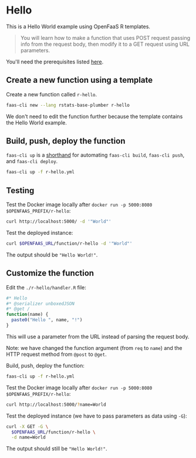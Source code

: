 # Hello

This is a Hello World example using OpenFaaS R templates.

> You will learn how to make a function that uses POST request passing info from the request body, then modify it to a GET request using URL parameters.

You'll need the prerequisites listed [here](https://github.com/analythium/openfaas-rstats-templates/tree/master/examples).

## Create a new function using a template

Create a new function called `r-hello`.

```bash
faas-cli new --lang rstats-base-plumber r-hello
```

We don't need to edit the function further because the template contains the Hello World example.

## Build, push, deploy the function

`faas-cli up` is a [shorthand](https://docs.openfaas.com/cli/templates/)
for automating `faas-cli build`, `faas-cli push`, and `faas-cli deploy`.

```bash
faas-cli up -f r-hello.yml
```

## Testing

Test the Docker image locally after `docker run -p 5000:8080 $OPENFAAS_PREFIX/r-hello`:

```bash
curl http://localhost:5000/ -d '"World"'
```

Test the deployed instance:

```bash
curl $OPENFAAS_URL/function/r-hello -d '"World"'
```

The output should be `"Hello World!"`.

## Customize the function

Edit the `./r-hello/handler.R` file:

```R
#* Hello
#* @serializer unboxedJSON
#* @get /
function(name) {
  paste0("Hello ", name, "!")
}
```

This will use a parameter from the URL instead of parsing the request body.

Note: we have changed the function argument (from `req` to `name`) and the HTTP request method from `@post` to `@get`.

Build, push, deploy the function:

```bash
faas-cli up -f r-hello.yml
```

Test the Docker image locally after `docker run -p 5000:8080 $OPENFAAS_PREFIX/r-hello`:

```bash
curl http://localhost:5000/?name=World
```

Test the deployed instance (we have to pass parameters as data using `-G`):

```bash
curl -X GET -G \
  $OPENFAAS_URL/function/r-hello \
  -d name=World
```

The output should still be `"Hello World!"`.
